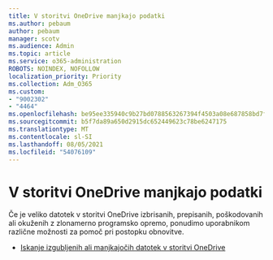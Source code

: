 ```yaml
---
title: V storitvi OneDrive manjkajo podatki
ms.author: pebaum
author: pebaum
manager: scotv
ms.audience: Admin
ms.topic: article
ms.service: o365-administration
ROBOTS: NOINDEX, NOFOLLOW
localization_priority: Priority
ms.collection: Adm_O365
ms.custom:
- "9002302"
- "4464"
ms.openlocfilehash: be95ee335940c9b27bd0788563267394f4503a08e687858bd7fb0800730f4de2
ms.sourcegitcommit: b5f7da89a650d2915dc652449623c78be6247175
ms.translationtype: MT
ms.contentlocale: sl-SI
ms.lasthandoff: 08/05/2021
ms.locfileid: "54076109"
---
```

# <a name="onedrive-is-missing-data"></a>V storitvi OneDrive manjkajo podatki

Če je veliko datotek v storitvi OneDrive izbrisanih, prepisanih, poškodovanih ali okuženih z zlonamerno programsko opremo, ponudimo uporabnikom različne možnosti za pomoč pri postopku obnovitve.

- [Iskanje izgubljenih ali manjkajočih datotek v storitvi OneDrive](https://go.microsoft.com/fwlink/?linkid=2125166)
